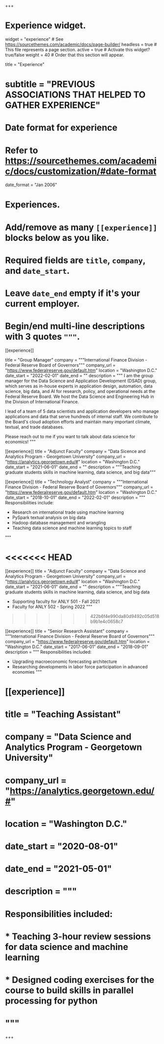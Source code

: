 +++
# Experience widget.
widget = "experience"  # See https://sourcethemes.com/academic/docs/page-builder/
headless = true  # This file represents a page section.
active = true  # Activate this widget? true/false
weight = 40  # Order that this section will appear.

title = "Experience"
# subtitle = "PREVIOUS ASSOCIATIONS THAT HELPED TO GATHER EXPERIENCE"

# Date format for experience
#   Refer to https://sourcethemes.com/academic/docs/customization/#date-format
date_format = "Jan 2006"

# Experiences.
#   Add/remove as many `[[experience]]` blocks below as you like.
#   Required fields are `title`, `company`, and `date_start`.
#   Leave `date_end` empty if it's your current employer.
#   Begin/end multi-line descriptions with 3 quotes `"""`.
[[experience]]

  title = "Group Manager"
  company = """International Finance Division - Federal Reserve Board of Governors"""
  company_url = "https://www.federalreserve.gov/default.htm"
  location = "Washington D.C."
  date_start = "2022-02-01"
  date_end = ""
  description = """
  I am the group manager for the Data Science and Application Development (DSAD) group, which serves as in-house experts in application design, automation, data science, big data, and AI for research, policy, and operational needs at the Federal Reserve Board. We host the Data Science and Engineering Hub in the Division of International Finance.
  
  I lead of a team of 5 data scientists and application developers who manage applications and data that serve hundreds of internal staff. We contribute to the Board's cloud adoption efforts and maintain many important climate, textual, and trade databases.
  
  Please reach out to me if you want to talk about data science for economics!
  """
  
  
[[experience]]
  title = "Adjunct Faculty"
  company = "Data Sicence and Analytics Program - Georgetown University"
  company_url = "https://analytics.georgetown.edu/#"
  location = "Washington D.C."
  date_start = "2021-06-01"
  date_end = ""
  description = """Teaching graduate students skills in machine learning, data science, and big data"""
  
  
[[experience]]
  title = "Technology Analyst"
  company = """International Finance Division - Federal Reserve Board of Governors"""
  company_url = "https://www.federalreserve.gov/default.htm"
  location = "Washington D.C."
  date_start = "2018-10-01"
  date_end = "2022-02-01"
  description = """
  Responsibilities include:
  
  * Research on international trade using machine learning
  * PySpark textual analysis on big data
  * Hadoop database management and wrangling
  * Teaching data science and machine learning topics to staff
  
  """

<<<<<<< HEAD
=======
[[experience]]
  title = "Adjunct Faculty"
  company = "Data Science and Analytics Program - Georgetown University"
  company_url = "https://analytics.georgetown.edu/#"
  location = "Washington D.C."
  date_start = "2021-06-01"
  date_end = ""
  description = """Teaching graduate students skills in machine learning, data science, and big data
* Supporting faculty for ANLY 501 - Fall 2021
* Faculty for ANLY 502 - Spring 2022
"""
>>>>>>> 422b6f4e990da80d9492c05d518b9b1e4c0658c7

[[experience]]
  title = "Senior Research Assistant"
  company = """International Finance Division - Federal Reserve Board of Governors"""
  company_url = "https://www.federalreserve.gov/default.htm"
  location = "Washington D.C."
  date_start = "2017-06-01"
  date_end = "2018-09-01"
  description = """
  Responsibilities included:
  
  * Upgrading macroeconomic forecasting architecture
  * Researching developments in labor force participation in advanced economies
  """
  
  
# [[experience]]
#   title = "Teaching Assistant"
#   company = "Data Science and Analytics Program - Georgetown University"
#   company_url = "https://analytics.georgetown.edu/#"
#   location = "Washington D.C."
#   date_start = "2020-08-01"
#   date_end = "2021-05-01"
#   description = """
#   Responsibilities included:
# 
#   * Teaching 3-hour review sessions for data science and machine learning
#   * Designed coding exercises for the course to build skills in parallel processing for python
#   """

+++
